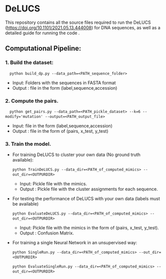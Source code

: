 # DeLUCS
This repository contains all the source files required to run the DeLUCS (https://doi.org/10.1101/2021.05.13.444008) for DNA sequences, as well as a detailed guide for running the code .


## Computational Pipeline: 


### 1. Build the dataset:
  ```
  	python build_dp.py --data_path=<PATH_sequence_folder>	
  ```
 * Input: Folders with the sequences in FASTA format
 * Output : file in the form (label,sequence,accession)


### 2. Compute the pairs.

  ```
	python get_pairs.py --data_path=<PATH_pickle_dataset> --k=6 --modify='mutation' --output=<PATH_output_file>
  ```
* Input: file in the form (label,sequence,accession)
* Output : file in the form of (pairs, x_test, y_test)
  
### 3. Train the model.

* For training DeLUCS to cluster your own data (No ground truth available): 
	```
	python TrainDeLUCS.py --data_dir=<PATH_of_computed_mimics> --out_dir=<OUTPURDIR>
	```
 	* Input: Pickle file with the mimics. 
   	* Output : Pickle file with the cluster assignments for each sequence. 
		
		
* For testing the performance of DeLUCS with your own data (labels must be available)
	```
	python EvaluateDeLUCS.py --data_dir=<PATH_of_computed_mimics> --out_dir=<OUTPURDIR>
	```

	* Input: Pickle file with the mimics in the form of (pairs, x_test, y_test). 
	* Output : Confusion Matrix. 
			<!--* File with the misclassified sequences in the form (accession, true_label, predicted_label)-->

* For training a single Neural Network in an unsupervised way:
	```
	python SingleRun.py --data_dir=<PATH_of_computed_mimics> --out_dir=<OUTPURDIR>
	```
	```
	python EvaluateSingleRun.py --data_dir=<PATH_of_computed_mimics> --out_dir=<OUTPURDIR>
	```



		
	

<!--in one of the Compute Canada clusters available for our lab.

<!-- ## Accesing the resources:

<!-- In our lab we have acces to three different clusters within the Compute Canada infraestructure: Cedar and Graham. We can acces the cluster via ssh using the Compute Canada credentials and the name of the cluster we want to access:
```
ssh pmillana@cedar.computecanada.ca
ssh pmillana@graham.computecanada.ca
```
## Different File Systems: 
Once you have accessed the cluster trough a login node (Do not run anything on this nodes), you will see that all our folders are under the account ```def-khill22```, this is the account name of our group and should be used for every job submition. 
For each user in our account there are differnt file systems that should be used for different purposes: 
<!-- 
* **HOME**: While your home directory may seem like the logical place to store all your files and do all your work, in general this isn't the case - your home normally has a relatively small quota and doesn't have especially good performance for the writing and reading of large amounts of data. The most logical use of your home directory is typically source code, small parameter files and job submission scripts.
* **PROJECT**: The project space has a significantly larger quota and is well-adapted to sharing data among members of a research group since it, unlike the home or scratch, is linked to a professor's account rather than an individual user.
* **SCRATCH**: For intensive read/write operations, scratch is the best choice. Remember however that important files must be copied off scratch since they are not backed up there, and older files are subject to purging. The scratch storage should therefore only be used for transient files.
<!-- 
<p align="center">
  <img src ="Images\Screenshot from 2020-06-02 19-41-06.png" alt="drawing" width="500"/>
</p>

<!-- 
The following table is taken from the Compute Canada documentation and show all the policies for each file system:
<!-- 
<p align="center">
  <img src ="Images\Screenshot from 2020-06-02 19-41-15.png" alt="drawing" width="500"/>
</p>



<!-- 
For transfering local files to the cluster you can use ```scp``` with the same credentials you used for logging into the system: 

```
 scp  path_to_local_files  pmillana@cedar.computecanada.ca:~/desired_folder_inside_home_directory
```
<!-- 
For more information see: https://docs.computecanada.ca/wiki/Storage_and_file_management and https://docs.computecanada.ca/wiki/Storage_and_file_management#Filesystem_quotas_and_policies

<!-- 
## Sumbitting Jobs: 
Compute Canada uses SLURM https://slurm.schedmd.com/documentation.html for managing jobs and allocating resources within the different clusters. To submit a job you will need to create a sbatch script with all the requirements that are neccessary for running your code. 
<!-- 
**Note**: Submitting jobs from directories residing in /home is not permitted, transfer the sbatch script either to your /project or /scratch directory and submit the job from there.
<!-- 
You can also run your code inside an interactive node, this is recommended before submitting bigger jobs, an example of that can be:

 ``` (bash)
  salloc --account=def-khill22 --gres=gpu:1 --cpus-per-task=4 --mem=32000M --time=0-00:25:00
 ```
 <!-- 
 You can run separately the commands in the following sbatch script inside your interactive node with few iterations to check that the code doesn't have any error. This is an example of the  script that was used in our case: 
 ```
#!/bin/bash
#SBATCH --gres=gpu:1       # Request GPU "generic resources"
#SBATCH --cpus-per-task=6  # Cores proportional to GPUs: 6 on Cedar, 10 on Béluga, 16 on Graham.
#SBATCH --mem=32000M       # Memory proportional to GPUs: 32000 Cedar, 47000 Béluga, 64000 Graham.
#SBATCH --time=0-02:00     # DD-HH:MM:SS
<!-- 
module load python/3.6 cuda cudnn
<!-- 
SOURCEDIR=~/src   #I copied the files in this directory inside my home directory
<!-- 
# Prepare virtualenv
virtualenv --no-download $SLURM_TMPDIR/env
source $SLURM_TMPDIR/env/bin/activate
pip install --no-index -r $SOURCEDIR/requirements.txt
<!-- 
# Start training
python TrainCluster.py --data_path ~/scratch/data/train.p --load_data True
# --data_path: Path of the decompressed training data.
# --load_features: True if the training features are precomputed.
 ```
 For running the script you run: 
 ```
 sbatch --account=def-khill22 script.sh
 ```
 For monitoring the status of your job you can run: 
 
```
squeue --account=def-khill22  
```
<!-- 
A log file with the output of your job will be created after it finishes in the same directory of your sbash sript. 

 

